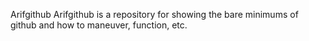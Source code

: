 Arifgithub
Arifgithub is a repository for showing the bare minimums of github and how to maneuver, function, etc.
